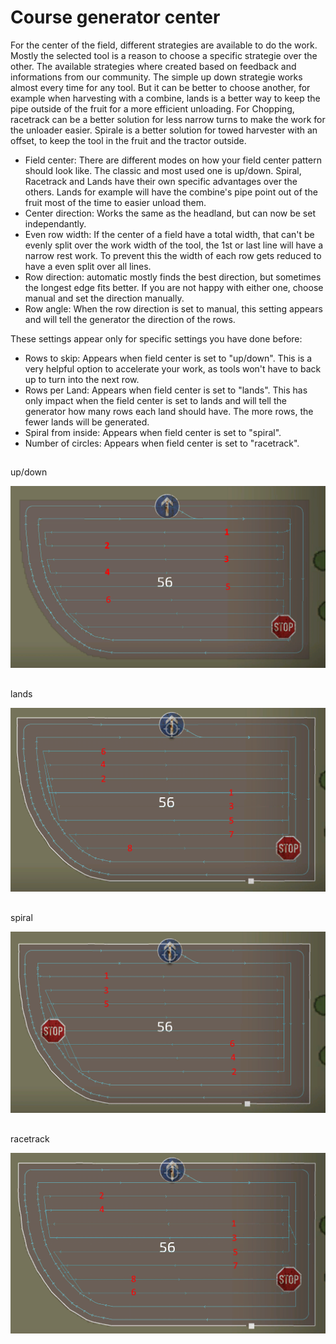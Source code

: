 # Course generator center


For the center of the field, different strategies are available to do the work. Mostly the selected tool is a reason to choose a specific strategie over the other. The available strategies where created based on feedback and informations from our community.
The simple up down strategie works almost every time for any tool. But it can be better to choose another, for example when harvesting with a combine, lands is a better way to keep the pipe outside of the fruit for a more efficient unloading.
For Chopping, racetrack can be a better solution for less narrow turns to make the work for the unloader easier.
Spirale is a better solution for towed harvester with an offset, to keep the tool in the fruit and the tractor outside.



- Field center: There are different modes on how your field center pattern should look like. The classic and most used one is up/down.
Spiral, Racetrack and Lands have their own specific advantages over the others. Lands for example will have the combine's pipe point out of the fruit most of the time to easier unload them.
- Center direction: Works the same as the headland, but can now be set independantly.
- Even row width: If the center of a field have a total width, that can't be evenly split over the work width of the tool, the 1st or last line will have a narrow rest work. To prevent this the width of each row gets reduced to have a even split over all lines.
- Row direction: automatic mostly finds the best direction, but sometimes the longest edge fits better. If you are not happy with either one, choose manual and set the direction manually.
- Row angle: When the row direction is set to manual, this setting appears and will tell the generator the direction of the rows.

These settings appear only for specific settings you have done before:
- Rows to skip: Appears when field center is set to "up/down". This is a very helpful option to accelerate your work, as tools won't have to back up to turn into the next row.
- Rows per Land: Appears when field center is set to "lands". This has only impact when the field center is set to lands and will tell the generator how many rows each land should have. The more rows, the fewer lands will be generated.
- Spiral from inside: Appears when field center is set to "spiral".
- Number of circles: Appears when field center is set to "racetrack".


## 
up/down


![Image](../assets/images/updown_0_0_1024_591.png)

## 
lands


![Image](../assets/images/lands_0_0_1024_599.png)

## 
spiral


![Image](../assets/images/spiral_0_0_1024_590.png)

## 
racetrack


![Image](../assets/images/racetrack_0_0_1024_589.png)

